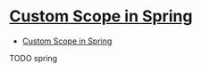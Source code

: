 # [Custom Scope in Spring](https://www.baeldung.com/spring-custom-scope)

- [Custom Scope in Spring](#custom-scope-in-spring)









TODO spring